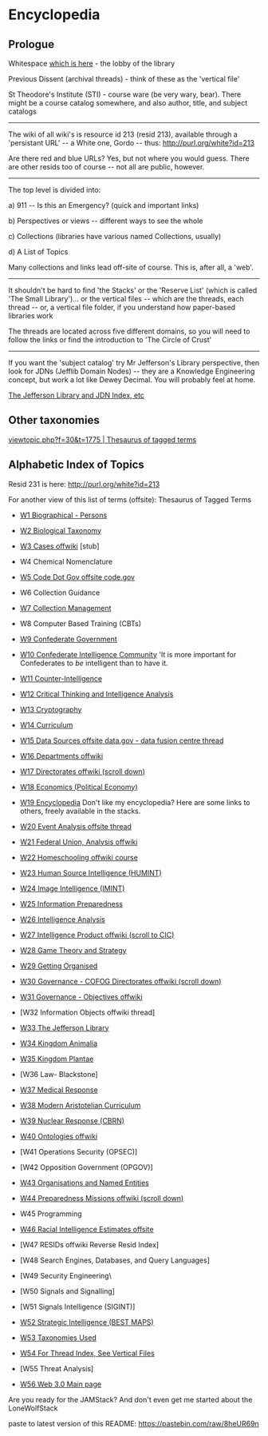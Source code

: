 # Encyclopedia

## Prologue

Whitespace [which is here](http://whigdev.com/white/index.php?threads/whigdev-divisa-est-in-partes-tres.1944/)  - the lobby of the library



Previous Dissent (archival threads) - think of these as the 'vertical file'



St Theodore's Institute (STI) - course ware (be very wary, bear).  There might be a course catalog somewhere, and also author, title, and subject catalogs



-----



The wiki of all wiki's is resource id 213 (resid 213), available through a 'persistant URL' -- a White one, Gordo -- thus:  http://purl.org/white?id=213



Are there red and blue URLs?  Yes, but not where you would guess.  There are other resids too of course -- not all are public, however.



-----



The top level is divided into:



a) 911 -- Is this an Emergency? (quick and important links)



b) Perspectives or views -- different ways to see the whole



c) Collections (libraries have various named Collections, usually)



d) A List of Topics



Many collections and links lead off-site of course.  This is, after all, a 'web'.



-----

It shouldn't be hard to find 'the Stacks' or the 'Reserve List' (which is called 'The Small Library')... or the vertical files -- which are the threads, each thread -- or, a vertical file folder, if you understand how paper-based libraries work



The threads are located across five different domains, so you will need to follow the links or find the introduction to 'The Circle of Crust'



-----

If you want the 'subject catalog' try Mr Jefferson's Library perspective, then look for JDNs (Jefflib Domain Nodes) -- they are a Knowledge Engineering concept, but work a lot like Dewey Decimal.  You will probably feel at home.

[The Jefferson Library and JDN Index, etc](http://whigdev.com/sti/claroline/wiki/page.php?action=show&title=The+Jefferson+Library&wikiId=1&cidReset=true&cidReq=L0001)

## Other taxonomies

[viewtopic.php?f=30&t=1775 | Thesaurus of tagged terms](http://purl.org/pd/viewtopic.php?f=30&t=1775)

## Alphabetic Index of Topics

Resid 231 is here: http://purl.org/white?id=213

For another view of this list of terms (offsite): Thesaurus of Tagged Terms

- [W1 Biographical - Persons](http://whigdev.com/sti/claroline/wiki/page.php?action=show&title=Biographical+-+Persons&wikiId=1&cidReset=true&cidReq=L0001)

- [W2 Biological Taxonomy](http://whigdev.com/sti/claroline/wiki/page.php?action=show&title=Biological+Taxonomy&wikiId=1&cidReset=true&cidReq=L0001)

- [W3 Cases offwiki](http://whigdev.com/sti/claroline/phpbb/viewtopic.php?topic=49&cidReset=true&cidReq=L0001) [stub]

- W4 Chemical Nomenclature

- [W5 Code Dot Gov offsite code.gov](http://whigdev.com/sti/claroline/wiki/page.php?action=show&title=Code+Dot+Gov&wikiId=1&cidReset=true&cidReq=L0001)

- W6 Collection Guidance

- [W7 Collection Management](http://whigdev.com/sti/claroline/wiki/page.php?action=show&title=Collection+Management&wikiId=1&cidReset=true&cidReq=L0001)

- W8 Computer Based Training (CBTs)

- [W9 Confederate Government](http://whigdev.com/sti/claroline/wiki/page.php?action=show&title=Confederate+Government&wikiId=1&cidReset=true&cidReq=L0001)

- [W10 Confederate Intelligence Community](http://whigdev.com/sti/claroline/wiki/page.php?action=show&title=Confederate+Intelligence+Community&wikiId=1&cidReset=true&cidReq=L0001) 'It is more important for Confederates to *be* intelligent than to have it.

- [W11 Counter-Intelligence](http://whigdev.com/sti/claroline/wiki/page.php?action=show&title=Counter-Intelligence&wikiId=1&cidReset=true&cidReq=L0001)

- [W12 Critical Thinking and Intelligence Analysis](http://whigdev.com/sti/claroline/wiki/page.php?action=show&title=Intelligence+Analysis&wikiId=1&cidReset=true&cidReq=L0001)

- [W13 Cryptography](http://whigdev.com/sti/claroline/wiki/page.php?action=show&title=Cryptography&wikiId=1&cidReset=true&cidReq=L0001)

- [W14 Curriculum](http://whigdev.com/sti/claroline/wiki/page.php?action=show&title=Curriculum&wikiId=1&cidReset=true&cidReq=L0001)

- [W15 Data Sources offsite data.gov - data fusion centre thread](http://whigdev.com/sti/claroline/wiki/page.php?action=show&title=Data+Sources&wikiId=1&cidReset=true&cidReq=L0001)

- [W16 Departments offwiki](http://whigdev.com/sti/claroline/wiki/page.php?action=show&title=Departments&wikiId=1&cidReset=true&cidReq=L0001)

- [W17 Directorates offwiki (scroll down)](http://whigdev.com/sti/claroline/wiki/page.php?action=show&title=Directorates&wikiId=1&cidReset=true&cidReq=L0001)

- [W18 Economics (Political Economy)](http://whigdev.com/sti/claroline/wiki/page.php?action=show&title=Economics&wikiId=1&cidReset=true&cidReq=L0001)

- [W19 Encyclopedia](http://whigdev.com/sti/claroline/wiki/page.php?action=show&title=Encyclopedia&wikiId=1&cidReset=true&cidReq=L0001) Don't like my encyclopedia?  Here are some links to others, freely available in the stacks.

- [W20 Event Analysis offsite thread](http://whigdev.com/sti/claroline/wiki/page.php?action=show&title=Event+Analysis&wikiId=1&cidReset=true&cidReq=L0001)

- [W21 Federal Union, Analysis offwiki](http://whigdev.com/sti/claroline/wiki/page.php?action=show&title=Federal+Union&wikiId=1&cidReset=true&cidReq=L0001)

- [W22 Homeschooling offwiki course](http://whigdev.com/sti/claroline/wiki/page.php?action=show&title=Homeschooling&wikiId=1&cidReset=true&cidReq=L0001)

- [W23 Human Source Intelligence (HUMINT)](http://whigdev.com/sti/claroline/wiki/page.php?action=show&title=Human+Source&wikiId=1&cidReset=true&cidReq=L0001)

- [W24 Image Intelligence (IMINT)](http://whigdev.com/sti/claroline/wiki/page.php?action=show&title=Image+Intelligence&wikiId=1&cidReset=true&cidReq=L0001)

- [W25 Information Preparedness](http://whigdev.com/sti/claroline/wiki/page.php?action=show&title=Information+Preparedness&wikiId=1&cidReset=true&cidReq=L0001)

- [W26 Intelligence Analysis](http://whigdev.com/sti/claroline/wiki/page.php?action=show&title=Intelligence+Analysis&wikiId=1&cidReset=true&cidReq=L0001)

- [W27 Intelligence Product offwiki (scroll to CIC)](http://whigdev.com/sti/claroline/wiki/page.php?action=show&title=Intelligence+Product&wikiId=1&cidReset=true&cidReq=L0001)

- [W28 Game Theory and Strategy](http://whigdev.com/sti/claroline/wiki/page.php?action=show&title=Game+Theory&wikiId=1&cidReset=true&cidReq=L0001)

- [W29 Getting Organised](http://whigdev.com/sti/claroline/wiki/page.php?action=show&title=Getting+Organised&wikiId=1&cidReset=true&cidReq=L0001)

- [W30 Governance - COFOG Directorates offwiki (scroll down)](http://whigdev.com/sti/claroline/wiki/page.php?action=show&title=Objectives&wikiId=1&cidReset=true&cidReq=L0001)

- [W31 Governance - Objectives offwiki](http://whigdev.com/sti/claroline/wiki/page.php?action=show&title=Objectives&wikiId=1&cidReset=true&cidReq=L0001)

- [W32 Information Objects offwiki thread]

- [W33 The Jefferson Library](purl.org/sti/claroline/wiki/page.php?action=show&title=The+Jefferson+Library&wikiId=1&cidReset=true&cidReq=L0001)

- [W34 Kingdom Animalia](http://whigdev.com/sti/claroline/wiki/page.php?action=show&title=Kingdom+Animalia&wikiId=1&cidReset=true&cidReq=L0001)

- [W35 Kingdom Plantae](http://whigdev.com/sti/claroline/wiki/page.php?action=show&title=Kingdom+Plantae&wikiId=1&cidReset=true&cidReq=L0001)

- [W36 Law- Blackstone]

- [W37 Medical Response](http://whigdev.com/sti/claroline/wiki/page.php?action=show&title=Medical+Response&wikiId=1&cidReset=true&cidReq=L0001)

- [W38 Modern Aristotelian Curriculum](http://whigdev.com/sti/claroline/wiki/page.php?action=show&title=Curriculum&wikiId=1&cidReset=true&cidReq=L0001)

- [W39 Nuclear Response (CBRN)](http://whigdev.com/sti/claroline/wiki/page.php?action=show&title=Nuclear+Response&wikiId=1&cidReset=true&cidReq=L0001)

- [W40 Ontologies offwiki](http://whigdev.com/sti/claroline/wiki/page.php?action=show&title=Ontologies&wikiId=1&cidReset=true&cidReq=L0001)

- [W41 Operations Security (OPSEC)]

- [W42 Opposition Government (OPGOV)]

- [W43 Organisations and Named Entities](http://whigdev.com/sti/claroline/wiki/page.php?action=show&title=Organisations&wikiId=1&cidReset=true&cidReq=L0001)

- [W44 Preparedness Missions offwiki (scroll down)](http://whigdev.com/sti/claroline/wiki/page.php?action=show&title=Preparedness+Missions&wikiId=1&cidReset=true&cidReq=L0001)

- W45 Programming

- [W46 Racial Intelligence Estimates offsite](http://whigdev.com/sti/claroline/wiki/page.php?action=show&title=Racial+Intelligence+Estimates&wikiId=1&cidReset=true&cidReq=L0001)

- [W47 RESIDs offwiki Reverse Resid Index]

- [W48 Search Engines, Databases, and Query Languages]

- [W49 Security Engineering\

- [W50 Signals and Signalling]

- [W51 Signals Intelligence (SIGINT)]

- [W52 Strategic Intelligence (BEST MAPS)](http://whigdev.com/sti/claroline/wiki/page.php?action=show&title=Strategic+Intelligence&wikiId=1&cidReset=true&cidReq=L0001)

- [W53 Taxonomies Used](http://whigdev.com/sti/claroline/wiki/page.php?action=show&title=Taxonomies+Used&wikiId=1&cidReset=true&cidReq=L0001)

- [W54 For Thread Index, See Vertical Files](http://whigdev.com/sti/claroline/wiki/page.php?action=show&title=Vertical+Files&wikiId=1&cidReset=true&cidReq=L0001)

- [W55 Threat Analysis]

- [W56 Web 3.0 Main page](http://whigdev.com/sti/claroline/wiki/page.php?action=show&title=__MainPage__&wikiId=1&cidReset=true&cidReq=L0001)  

Are you ready for the JAMStack?  And don't even get me started about the LoneWolfStack

paste to latest version of this README: https://pastebin.com/raw/8heUR69n

